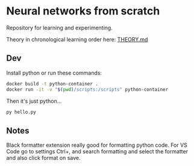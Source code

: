 # Neural networks from scratch

Repository for learning and experimenting.

Theory in chronological learning order here: [THEORY.md](THEORY.md)

## Dev

Install python or run these commands:

```bash
docker build -t python-container .
docker run -it -v "$(pwd)/scripts:/scripts" python-container
```

Then it's just python...

```bash
py hello.py
```

## Notes

 Black formatter extension really good for formatting python code. For VS Code go to settings Ctrl+, and search formatting and select the formatter and also click format on save.